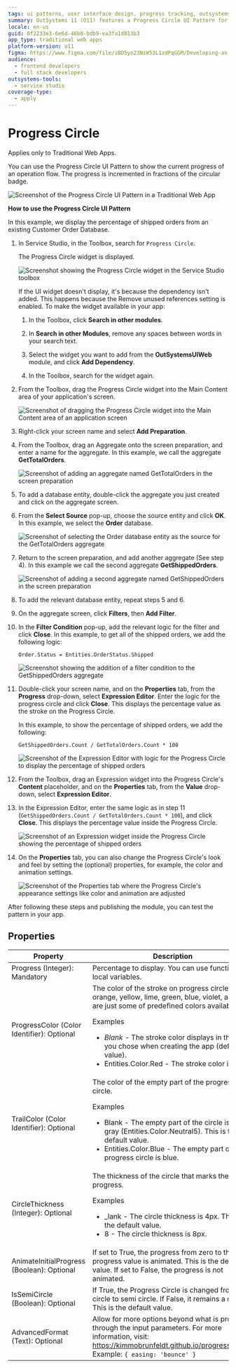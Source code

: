 ```yaml
---
tags: ui patterns, user interface design, progress tracking, outsystems ui, widget implementation
summary: OutSystems 11 (O11) features a Progress Circle UI Pattern for visually representing operation flow progress in Traditional Web Apps.
locale: en-us
guid: 8f2233e3-6e6d-46b0-bdb9-ea3fa1d813b3
app_type: traditional web apps
platform-version: o11
figma: https://www.figma.com/file/iBD5yo23NiW53L1zdPqGGM/Developing-an-Application?type=design&node-id=245%3A12&mode=design&t=u4ANW5BJS7Flsdmg-1
audience:
  - frontend developers
  - full stack developers
outsystems-tools:
  - service studio
coverage-type:
  - apply
---
```


# Progress Circle

<div class="info" markdown="1">

Applies only to Traditional Web Apps.

</div>

You can use the Progress Circle UI Pattern to show the current progress of an operation flow. The progress is incremented in fractions of the circular badge.

 ![Screenshot of the Progress Circle UI Pattern in a Traditional Web App](images/progresscircle-2-ss.png "Progress Circle UI Pattern")

**How to use the Progress Circle UI Pattern**

In this example, we display the percentage of shipped orders from an existing Customer Order Database.

1. In Service Studio, in the Toolbox, search for `Progress Circle`.

    The Progress Circle widget is displayed.

    ![Screenshot showing the Progress Circle widget in the Service Studio toolbox](images/progresscircle-8-ss.png "Progress Circle Widget in Service Studio")

    If the UI widget doesn't display, it's because the dependency isn't added. This happens because the Remove unused references setting is enabled. To make the widget available in your app:

    1. In the Toolbox, click **Search in other modules**.

    1. In **Search in other Modules**, remove any spaces between words in your search text.

    1. Select the widget you want to add from the **OutSystemsUIWeb** module, and click **Add Dependency**.

    1. In the Toolbox, search for the widget again.

1. From the Toolbox, drag the Progress Circle widget into the Main Content area of your application's screen.

    ![Screenshot of dragging the Progress Circle widget into the Main Content area of an application screen](images/progresscircle-9-ss.png "Dragging Progress Circle Widget")

1. Right-click your screen name and select **Add Preparation**.

1. From the Toolbox, drag an Aggregate onto the screen preparation, and enter a name for the aggregate. In this example, we call the aggregate **GetTotalOrders**.

    ![Screenshot of adding an aggregate named GetTotalOrders in the screen preparation](images/progresscircle-10-ss.png "Adding Aggregate for Total Orders")

1. To add a database entity, double-click the aggregate you just created and click on the aggregate screen.

1. From the **Select Source** pop-up, choose the source entity and click **OK**. In this example, we select the **Order** database.

    ![Screenshot of selecting the Order database entity as the source for the GetTotalOrders aggregate](images/progresscircle-11-ss.png "Selecting Source Entity for Aggregate")

1. Return to the screen preparation, and add another aggregate (See step 4). In this example we call the second aggregate **GetShippedOrders**.

    ![Screenshot of adding a second aggregate named GetShippedOrders in the screen preparation](images/progresscircle-12-ss.png "Adding Aggregate for Shipped Orders")

1. To add the relevant database entity, repeat steps 5 and 6.

1. On the aggregate screen, click **Filters**, then **Add Filter**.

1. In the **Filter Condition** pop-up, add the relevant logic for the filter and click **Close**. In this example, to get all of the shipped orders, we add the following logic:

    `Order.Status = Entities.OrderStatus.Shipped`

    ![Screenshot showing the addition of a filter condition to the GetShippedOrders aggregate](images/progresscircle-14-ss.png "Adding Filter to Aggregate")

1. Double-click your screen name, and on the **Properties** tab, from the **Progress** drop-down, select **Expression Editor**. Enter the logic for the progress circle and click **Close**. This displays the percentage value as the stroke on the Progress Circle.

    In this example, to show the percentage of shipped orders, we add the following:

    `GetShippedOrders.Count / GetTotalOrders.Count * 100`

    ![Screenshot of the Expression Editor with logic for the Progress Circle to display the percentage of shipped orders](images/progresscircle-16-ss.png "Setting Progress Circle Logic")

1. From the Toolbox, drag an Expression widget into the Progress Circle's **Content** placeholder, and on the **Properties** tab, from the **Value** drop-down, select **Expression Editor**.

1. In the Expression Editor, enter the same logic as in step 11 (`GetShippedOrders.Count / GetTotalOrders.Count * 100`), and click **Close**. This displays the percentage value inside the Progress Circle.

    ![Screenshot of an Expression widget inside the Progress Circle showing the percentage of shipped orders](images/progresscircle-15-ss.png "Displaying Percentage Value Inside Progress Circle")

1. On the **Properties** tab, you can also change the Progress Circle's look and feel by setting the (optional) properties, for example, the color and animation settings.

    ![Screenshot of the Properties tab where the Progress Circle's appearance settings like color and animation are adjusted](images/progresscircle-17-ss.png "Customizing Progress Circle Appearance")

After following these steps and publishing the module, you can test the pattern in your app.

## Properties

| Property                                   | Description                                                                                                                                                                                                                                                                                                                                  |
|--------------------------------------------|----------------------------------------------------------------------------------------------------------------------------------------------------------------------------------------------------------------------------------------------------------------------------------------------------------------------------------------------|
| Progress (Integer): Mandatory              | Percentage to display. You can use functions or local variables.                                                                                                                                                                                                                                                                             |
| ProgressColor (Color Identifier): Optional | The color of the stroke on progress circle. Red, orange, yellow, lime, green, blue, violet, and pink are just some of predefined colors available. <p>Examples <ul><li>_Blank_ - The stroke color displays in the color you chose when creating the app (default value).</li><li>Entities.Color.Red - The stroke color is red.</li></ul></p> |
| TrailColor (Color Identifier): Optional    | The color of the empty part of the progress circle. <p>Examples <ul><li>Blank - The empty part of the circle is a light gray (Entities.Color.Neutral5). This is the default value.</li><li>Entities.Color.Blue - The empty part of the progress circle is blue.</li></ul></p>                                                                |
| CircleThickness (Integer): Optional        | The thickness of the circle that marks the progress. <p>Examples <ul><li>_lank - The circle thickness is 4px. This is the default value.</li><li>8 - The circle thickness is 8px.</li></ul></p>                                                                                                                                              |
| AnimateInitialProgress (Boolean): Optional | If set to True, the progress from zero to the progress value is animated. This is the default value. If set to False, the progress is not animated.                                                                                                                                                                                          |
| IsSemiCircle (Boolean): Optional           | If True, the Progress Circle is changed from a circle to semi circle. If False, it remains a circle. This is the default value.                                                                                                                                                                                                              |
| AdvancedFormat (Text): Optional            | Allow for more options beyond what is provided through the input parameters. For more information, visit: <https://kimmobrunfeldt.github.io/progressbar.js/>. Example: `{ easing: 'bounce' }`                                                                                                                                                |
